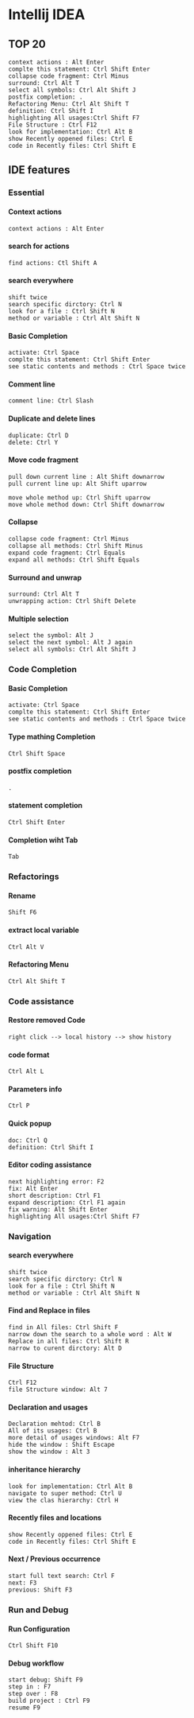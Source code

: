 # Intellij IDEA
## TOP 20
```
context actions : Alt Enter
complte this statement: Ctrl Shift Enter
collapse code fragment: Ctrl Minus
surround: Ctrl Alt T
select all symbols: Ctrl Alt Shift J
postfix completion: .
Refactoring Menu: Ctrl Alt Shift T
definition: Ctrl Shift I
highlighting All usages:Ctrl Shift F7
File Structure : Ctrl F12
look for implementation: Ctrl Alt B
show Recently oppened files: Ctrl E
code in Recently files: Ctrl Shift E

```

## IDE features

### Essential

#### Context actions
```
context actions : Alt Enter

```
#### search for actions
```
find actions: Ctl Shift A
```

#### search everywhere
```
shift twice
search specific dirctory: Ctrl N
look for a file : Ctrl Shift N
method or variable : Ctrl Alt Shift N
```

#### Basic Completion
```
activate: Ctrl Space
complte this statement: Ctrl Shift Enter
see static contents and methods : Ctrl Space twice
```

#### Comment line
```
comment line: Ctrl Slash
```

#### Duplicate and delete lines
```
duplicate: Ctrl D
delete: Ctrl Y
```

#### Move code fragment
```
pull down current line : Alt Shift downarrow
pull current line up: Alt Shift uparrow

move whole method up: Ctrl Shift uparrow
move whole method down: Ctrl Shift downarrow
```

#### Collapse 
```
collapse code fragment: Ctrl Minus
collapse all methods: Ctrl Shift Minus
expand code fragment: Ctrl Equals
expand all methods: Ctrl Shift Equals
```

#### Surround and unwrap
```
surround: Ctrl Alt T
unwrapping action: Ctrl Shift Delete
```

#### Multiple selection
```
select the symbol: Alt J
select the next symbol: Alt J again
select all symbols: Ctrl Alt Shift J
```

### Code Completion

#### Basic Completion
```
activate: Ctrl Space
complte this statement: Ctrl Shift Enter
see static contents and methods : Ctrl Space twice
```

#### Type mathing Completion
```
Ctrl Shift Space
```

#### postfix completion
```
.
```

#### statement completion
```
Ctrl Shift Enter
```

#### Completion wiht Tab
```
Tab
```
### Refactorings

#### Rename
```
Shift F6
```

#### extract local variable
```
Ctrl Alt V
```
#### Refactoring Menu
```
Ctrl Alt Shift T
```
### Code assistance

#### Restore removed Code
```
right click --> local history --> show history
```

#### code format 
```
Ctrl Alt L
```

#### Parameters info
```
Ctrl P
```
#### Quick popup
```
doc: Ctrl Q
definition: Ctrl Shift I
```

#### Editor coding assistance 
```
next highlighting error: F2
fix: Alt Enter
short description: Ctrl F1
expand description: Ctrl F1 again
fix warning: Alt Shift Enter
highlighting All usages:Ctrl Shift F7
```
### Navigation
#### search everywhere 
```
shift twice
search specific dirctory: Ctrl N
look for a file : Ctrl Shift N
method or variable : Ctrl Alt Shift N
```

#### Find and Replace in files 
```
find in All files: Ctrl Shift F
narrow down the search to a whole word : Alt W
Replace in all files: Ctrl Shift R
narrow to curent dirctory: Alt D
```
#### File Structure  
```
Ctrl F12
file Structure window: Alt 7
```

#### Declaration and usages 
```
Declaration mehtod: Ctrl B
All of its usages: Ctrl B
more detail of usages windows: Alt F7
hide the window : Shift Escape
show the window : Alt 3
```

#### inheritance hierarchy
```
look for implementation: Ctrl Alt B
navigate to super method: Ctrl U
view the clas hierarchy: Ctrl H
```

#### Recently files and locations 
```
show Recently oppened files: Ctrl E
code in Recently files: Ctrl Shift E
```
####  Next / Previous occurrence
```
start full text search: Ctrl F
next: F3
previous: Shift F3
```

### Run and Debug
#### Run Configuration
```
Ctrl Shift F10
```

#### Debug workflow
```
start debug: Shift F9
step in : F7
step over : F8
build project : Ctrl F9
resume F9
```